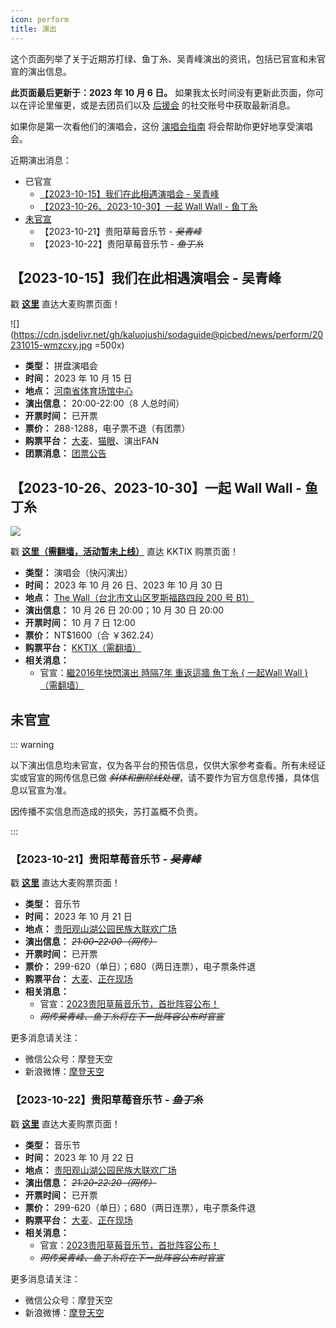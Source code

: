 ```yaml
---
icon: perform
title: 演出
---
```


这个页面列举了关于近期苏打绿、鱼丁糸、吴青峰演出的资讯，包括已官宣和未官宣的演出信息。

**此页面最后更新于：2023 年 10 月 6 日。** 如果我太长时间没有更新此页面，你可以在评论里催更，或是去团员们以及 [后援会](/wiki/fans/club) 的社交账号中获取最新消息。

如果你是第一次看他们的演唱会，这份 [演唱会指南](/concerts/guide/) 将会帮助你更好地享受演唱会。

近期演出消息：

- 已官宣
  - [【2023-10-15】我们在此相遇演唱会 - 吴青峰](#【2023-10-15】我们在此相遇演唱会-吴青峰)
  - [【2023-10-26、2023-10-30】一起 Wall Wall - 鱼丁糸](#【2023-10-26、2023-10-30】一起-wall-wall-鱼丁糸)
- [未官宣](#未官宣)
  - 【2023-10-21】贵阳草莓音乐节 - *~~吴青峰~~*
  - 【2023-10-22】贵阳草莓音乐节 - *~~鱼丁糸~~*

## 【2023-10-15】我们在此相遇演唱会 - 吴青峰

戳 [**这里**](https://detail.damai.cn/item.htm?id=738630625561) 直达大麦购票页面！

![](https://cdn.jsdelivr.net/gh/kaluojushi/sodaguide@picbed/news/perform/20231015-wmzcxy.jpg =500x)

- **类型：** 拼盘演唱会
- **时间：** 2023 年 10 月 15 日
- **地点：** [河南省体育场馆中心](https://surl.amap.com/1F07bar1eevW)
- **演出信息：** 20:00-22:00（8 人总时间）
- **开票时间：** 已开票
- **票价：** 288-1288，电子票不退（有团票）
- **购票平台：** [大麦](https://detail.damai.cn/item.htm?id=738630625561)、[猫眼](https://www.gewara.com/detail/279921)、演出FAN
- **团票消息：** [团票公告](https://weibo.com/6552585714/NkbDqr830)

## 【2023-10-26、2023-10-30】一起 Wall Wall - 鱼丁糸

![](https://cdn.jsdelivr.net/gh/kaluojushi/sodaguide@picbed/news/perform/20231026-yqww.png)

戳 [**这里（需翻墙，活动暂未上线）**](https://kktix.com/) 直达 KKTIX 购票页面！

- **类型：** 演唱会（快闪演出）
- **时间：** 2023 年 10 月 26 日、2023 年 10 月 30 日
- **地点：** [The Wall（台北市文山区罗斯福路四段 200 号 B1）](https://surl.amap.com/U69HQL1b4Pq)
- **演出信息：** 10 月 26 日 20:00；10 月 30 日 20:00
- **开票时间：** 10 月 7 日 12:00
- **票价：** NT$1600（合 ￥362.24）
- **购票平台：** [KKTIX（需翻墙）](https://kktix.com/)
- **相关消息：**
  - 官宣：[繼2016年快閃演出 時隔7年 重返這牆 魚丁糸 { 一起Wall Wall }（需翻墙）](https://www.instagram.com/p/CxxtFPWPv2x/)

## 未官宣

::: warning

以下演出信息均未官宣，仅为各平台的预告信息，仅供大家参考查看。所有未经证实或官宣的网传信息已做 *~~斜体和删除线处理~~*，请不要作为官方信息传播，具体信息以官宣为准。

因传播不实信息而造成的损失，苏打盖概不负责。

:::

### 【2023-10-21】贵阳草莓音乐节 - *~~吴青峰~~*

戳 [**这里**](https://detail.damai.cn/item.htm?id=740088717977) 直达大麦购票页面！

- **类型：** 音乐节
- **时间：** 2023 年 10 月 21 日
- **地点：** [贵阳观山湖公园民族大联欢广场](https://surl.amap.com/7H8gpdh1z4Do)
- **演出信息：** *~~21:00-22:00（网传）~~*
- **开票时间：** 已开票
- **票价：** 299-620（单日）；680（两日连票），电子票条件退
- **购票平台：** [大麦](https://detail.damai.cn/item.htm?id=740088717977)、[正在现场](https://m.zhengzai.tv/#/ticket/detail?id=2966919800911585288379381)
- **相关消息：**
  - 官宣：[2023贵阳草莓音乐节，首批阵容公布！](https://mp.weixin.qq.com/s/-BMDCTjUJ3wVEIF5zZaKCQ)
  - *~~网传吴青峰、鱼丁糸将在下一批阵容公布时官宣~~*

更多消息请关注：
- 微信公众号：摩登天空
- 新浪微博：[摩登天空](https://weibo.com/u/1643986137)

### 【2023-10-22】贵阳草莓音乐节 - *~~鱼丁糸~~*

戳 [**这里**](https://detail.damai.cn/item.htm?id=740088717977) 直达大麦购票页面！

- **类型：** 音乐节
- **时间：** 2023 年 10 月 22 日
- **地点：** [贵阳观山湖公园民族大联欢广场](https://surl.amap.com/7H8gpdh1z4Do)
- **演出信息：** *~~21:20-22:20（网传）~~*
- **开票时间：** 已开票
- **票价：** 299-620（单日）；680（两日连票），电子票条件退
- **购票平台：** [大麦](https://detail.damai.cn/item.htm?id=740088717977)、[正在现场](https://m.zhengzai.tv/#/ticket/detail?id=2966919800911585288379381)
- **相关消息：**
  - 官宣：[2023贵阳草莓音乐节，首批阵容公布！](https://mp.weixin.qq.com/s/-BMDCTjUJ3wVEIF5zZaKCQ)
  - *~~网传吴青峰、鱼丁糸将在下一批阵容公布时官宣~~*

更多消息请关注：
- 微信公众号：摩登天空
- 新浪微博：[摩登天空](https://weibo.com/u/1643986137)
